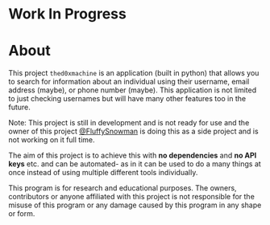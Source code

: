 # Work In Progress

# About

This project `thed0xmachine` is an application (built in python) that allows you to search for information about an individual using their username, email address (maybe), or phone number (maybe). This application is not limited to just checking usernames but will have many other features too in the future.

Note: This project is still in development and is not ready for use and the owner of this project [@FluffySnowman](https://github.com/FluffySnowman) is doing this as a side project and is not working on it full time.

The aim of this project is to achieve this with <b>no dependencies</b> and <b>no API keys</b> etc. and can be automated- as in it can be used to do a many things at once instead of using multiple different tools individually.

This program is for research and educational purposes. The owners, contributors or anyone affiliated with this project is not responsible for the misuse of this program or any damage caused by this program in any shape or form.
